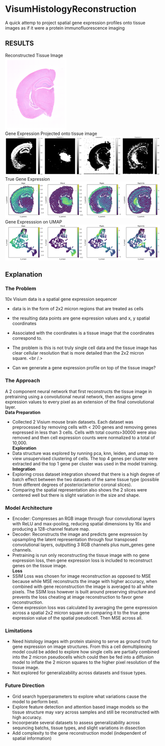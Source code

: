 # VisumHistologyReconstruction
 A quick attemp to project spatial gene expression profiles onto tissue images as if it were a protein immunofluorescence imaging

## RESULTS
Reconstructed Tissue Image<br>
<img src="IMAGES/image_recon.png" alt="Project Logo" width="200">  <br>
Gene Expression Projected onto tissue image<br>
<img src="IMAGES/gex_recon.png" alt="Project Logo" width="600">  <br>
True Gene Expression<br>
<img src="IMAGES/gex_true.png" alt="Project Logo" width="600">  <br>
Gene Expresssion on UMAP<br>
<img src="IMAGES/gex_leiden.png" alt="Project Logo" width="600">

## Explanation 
### The Problem
10x Visium data is a spatial gene expression sequencer
- data is in the form of 2x2 micron regions that are treated as cells
- the resulting data points are gene expression values and x, y spatial coordinates
- Associated with the coordinates is a tissue image that the coordinates correspond to.

- The problem is this is not truly single cell data and the tissue image has clear cellular resolution that is more detailed than the 2x2 micron square. <br /.>
- Can we generate a gene expression profile on top of the tissue image?

### The Approach 
A 2 component neural network that first reconstructs the tissue image in pretraining using a convolutional neural network, then assigns gene expression values to every pixel as an extension of the final convolutional layer.<br>
**Data Preparation**
- Collected 2 Visium mouse brain datasets. Each dataset was preprocessed by removing cells with < 200 genes and removing genes expressed in less than 3 cells. Cells with total counts>30000 were also removed and then cell expression counts were normalized to a total of 10,000. <br>
**Exploration**<br>
- Data structure was explored by running pca, knn, leiden, and umap to view unsupervised clustering of cells. The top 4 genes per cluster were extracted and the top 1 gene per cluster was used in the model training.<br>
**Integration**<br>
- Exploring cross dataset integration showed that there is a high degree of batch effect between the two datasets of the same tissue type (possible from different degrees of posterior/anterior coronal slices). <br>
- Comparing the spatial representation also shows the 2 slices were centered well but there is slight variation in the size and shape.<br>
		
### Model Architecture
- Encoder: Compresses an RGB image through four convolutional layers with ReLU and max-pooling, reducing spatial dimensions by 16x and producing a 128-channel feature map.
- Decoder: Reconstructs the image and predicts gene expression by upsampling the latent representation through four transposed convolutional layers, outputting 3 RGB channels plus num_genes gene channels.
- Pretraining is run only reconstructing the tissue image with no gene expression loss, then gene expression loss is included to reconstruct genes on the tissue image.<br>
**Loss**<br>
- SSIM Loss was chosen for image reconstruction as opposed to MSE because while MSE reconstructs the image with higher accuracy, when combined with gene reconstruction the image is averaged to all white pixels. The SSIM loss however is built around preserving structure and prevents the loss cheating at image reconstruction to favor gene reconstruction. 
- Gene expression loss was calculated by averaging the gene expression across a spatial 2x2 micron square on comparing it to the true gene expression value of the spatial pseudocell. Then MSE across all.<br>
### Limitations
- Need histology images with protein staining to serve as ground truth for gene expression on image structures. From this a cell demultiplexing model could be added to explore how single cells are partially combined into the 2 micron pseudocells which could then be fed into a diffusion model to inflate the 2 micron squares to the higher pixel resolution of the tissue image.
- Not explored for generalizability across datasets and tissue types.
### Future Direction
- Grid search hyperparameters to explore what variations cause the model to perform best. 
- Explore feature detection and attention based image models so the tissue structure may vary across samples and still be reconstructed with high accuracy.
- Incoorperate several datasets to assess generalizability across sequncing batchs, tissue types, and slight variations in dissection
- Add complexity to the gene reconstruction model (independent of spatial information)
